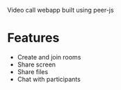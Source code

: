 Video call webapp built using peer-js

# Features
- Create and join rooms
- Share screen
- Share files
- Chat with participants
